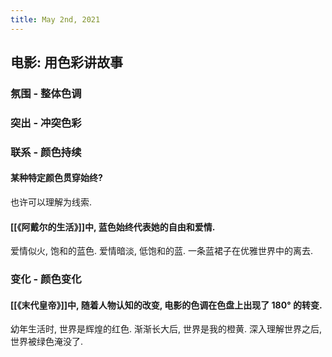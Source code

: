 ```yaml
---
title: May 2nd, 2021
---
```


## 电影: 用色彩讲故事
### 氛围 - 整体色调
### 突出 - 冲突色彩
### 联系 - 颜色持续
#### 某种特定颜色贯穿始终?
也许可以理解为线索.
#### [[《阿戴尔的生活》]]中, 蓝色始终代表她的自由和爱情.
爱情似火, 饱和的蓝色.
爱情暗淡, 低饱和的蓝.
一条蓝裙子在优雅世界中的离去.
### 变化 - 颜色变化
#### [[《末代皇帝》]]中, 随着人物认知的改变, 电影的色调在色盘上出现了 180° 的转变.
幼年生活时, 世界是辉煌的红色.
渐渐长大后, 世界是我的橙黄.
深入理解世界之后, 世界被绿色淹没了.
